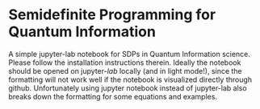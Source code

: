 # Semidefinite Programming for Quantum Information

A simple jupyter-lab notebook for SDPs in Quantum Information science. Please follow the installation instructions therein. Ideally the notebook should be opened on jupyter-_lab_ locally (and in light mode!), since the formatting will not work well if the notebook is visualized directly through github. Unfortunately using jupyter notebook instead of jupyter-lab also breaks down the formatting for some equations and examples.

